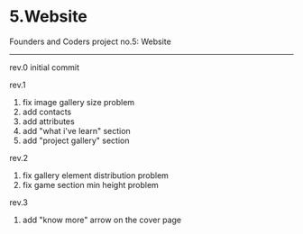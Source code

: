 # 5.Website
Founders and Coders project no.5: Website

--------------------------------------------
rev.0
initial commit

rev.1
1. fix image gallery size problem
2. add contacts
3. add attributes
4. add "what i've learn" section
5. add "project gallery" section 

rev.2
1. fix gallery element distribution problem
2. fix game section min height problem

rev.3
1. add "know more" arrow on the cover page